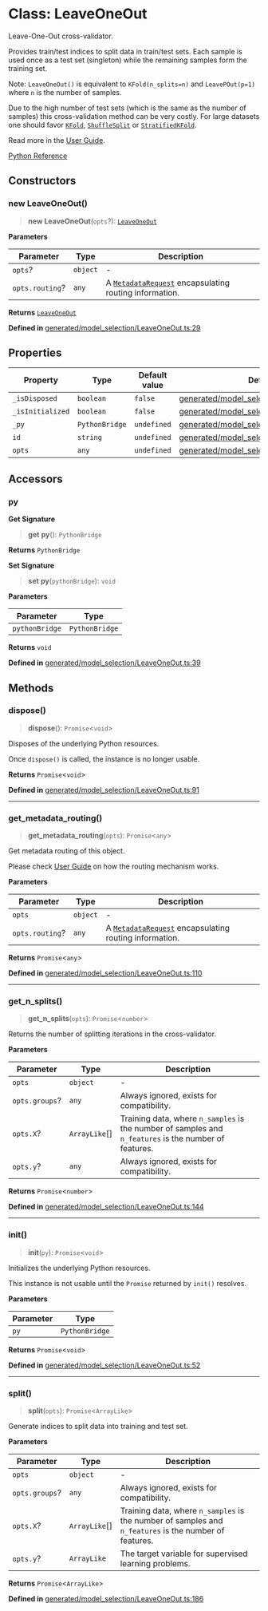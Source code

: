 # Class: LeaveOneOut

Leave-One-Out cross-validator.

Provides train/test indices to split data in train/test sets. Each sample is used once as a test set (singleton) while the remaining samples form the training set.

Note: `LeaveOneOut()` is equivalent to `KFold(n_splits=n)` and `LeavePOut(p=1)` where `n` is the number of samples.

Due to the high number of test sets (which is the same as the number of samples) this cross-validation method can be very costly. For large datasets one should favor [`KFold`](https://scikit-learn.org/stable/modules/generated/sklearn.model_selection.KFold.html#sklearn.model_selection.KFold "sklearn.model_selection.KFold"), [`ShuffleSplit`](https://scikit-learn.org/stable/modules/generated/sklearn.model_selection.ShuffleSplit.html#sklearn.model_selection.ShuffleSplit "sklearn.model_selection.ShuffleSplit") or [`StratifiedKFold`](https://scikit-learn.org/stable/modules/generated/sklearn.model_selection.StratifiedKFold.html#sklearn.model_selection.StratifiedKFold "sklearn.model_selection.StratifiedKFold").

Read more in the [User Guide](https://scikit-learn.org/stable/modules/generated/../cross_validation.html#leave-one-out).

[Python Reference](https://scikit-learn.org/stable/modules/generated/sklearn.model_selection.LeaveOneOut.html)

## Constructors

### new LeaveOneOut()

> **new LeaveOneOut**(`opts`?): [`LeaveOneOut`](LeaveOneOut.md)

**Parameters**

| Parameter | Type | Description |
| ------ | ------ | ------ |
| `opts`? | `object` | - |
| `opts.routing`? | `any` | A [`MetadataRequest`](https://scikit-learn.org/stable/modules/generated/sklearn.utils.metadata_routing.MetadataRequest.html#sklearn.utils.metadata_routing.MetadataRequest "sklearn.utils.metadata_routing.MetadataRequest") encapsulating routing information. |

**Returns** [`LeaveOneOut`](LeaveOneOut.md)

**Defined in** [generated/model\_selection/LeaveOneOut.ts:29](https://github.com/transitive-bullshit/scikit-learn-ts/blob/bab9a6d8b9738b16b8b9ba0b3f7cea1495d968d8/packages/sklearn/src/generated/model_selection/LeaveOneOut.ts#L29)

## Properties

| Property | Type | Default value | Defined in |
| ------ | ------ | ------ | ------ |
| `_isDisposed` | `boolean` | `false` | [generated/model\_selection/LeaveOneOut.ts:27](https://github.com/transitive-bullshit/scikit-learn-ts/blob/bab9a6d8b9738b16b8b9ba0b3f7cea1495d968d8/packages/sklearn/src/generated/model_selection/LeaveOneOut.ts#L27) |
| `_isInitialized` | `boolean` | `false` | [generated/model\_selection/LeaveOneOut.ts:26](https://github.com/transitive-bullshit/scikit-learn-ts/blob/bab9a6d8b9738b16b8b9ba0b3f7cea1495d968d8/packages/sklearn/src/generated/model_selection/LeaveOneOut.ts#L26) |
| `_py` | `PythonBridge` | `undefined` | [generated/model\_selection/LeaveOneOut.ts:25](https://github.com/transitive-bullshit/scikit-learn-ts/blob/bab9a6d8b9738b16b8b9ba0b3f7cea1495d968d8/packages/sklearn/src/generated/model_selection/LeaveOneOut.ts#L25) |
| `id` | `string` | `undefined` | [generated/model\_selection/LeaveOneOut.ts:22](https://github.com/transitive-bullshit/scikit-learn-ts/blob/bab9a6d8b9738b16b8b9ba0b3f7cea1495d968d8/packages/sklearn/src/generated/model_selection/LeaveOneOut.ts#L22) |
| `opts` | `any` | `undefined` | [generated/model\_selection/LeaveOneOut.ts:23](https://github.com/transitive-bullshit/scikit-learn-ts/blob/bab9a6d8b9738b16b8b9ba0b3f7cea1495d968d8/packages/sklearn/src/generated/model_selection/LeaveOneOut.ts#L23) |

## Accessors

### py

**Get Signature**

> **get** **py**(): `PythonBridge`

**Returns** `PythonBridge`

**Set Signature**

> **set** **py**(`pythonBridge`): `void`

**Parameters**

| Parameter | Type |
| ------ | ------ |
| `pythonBridge` | `PythonBridge` |

**Returns** `void`

**Defined in** [generated/model\_selection/LeaveOneOut.ts:39](https://github.com/transitive-bullshit/scikit-learn-ts/blob/bab9a6d8b9738b16b8b9ba0b3f7cea1495d968d8/packages/sklearn/src/generated/model_selection/LeaveOneOut.ts#L39)

## Methods

### dispose()

> **dispose**(): `Promise`\<`void`\>

Disposes of the underlying Python resources.

Once `dispose()` is called, the instance is no longer usable.

**Returns** `Promise`\<`void`\>

**Defined in** [generated/model\_selection/LeaveOneOut.ts:91](https://github.com/transitive-bullshit/scikit-learn-ts/blob/bab9a6d8b9738b16b8b9ba0b3f7cea1495d968d8/packages/sklearn/src/generated/model_selection/LeaveOneOut.ts#L91)

***

### get\_metadata\_routing()

> **get\_metadata\_routing**(`opts`): `Promise`\<`any`\>

Get metadata routing of this object.

Please check [User Guide](https://scikit-learn.org/stable/modules/generated/../../metadata_routing.html#metadata-routing) on how the routing mechanism works.

**Parameters**

| Parameter | Type | Description |
| ------ | ------ | ------ |
| `opts` | `object` | - |
| `opts.routing`? | `any` | A [`MetadataRequest`](https://scikit-learn.org/stable/modules/generated/sklearn.utils.metadata_routing.MetadataRequest.html#sklearn.utils.metadata_routing.MetadataRequest "sklearn.utils.metadata_routing.MetadataRequest") encapsulating routing information. |

**Returns** `Promise`\<`any`\>

**Defined in** [generated/model\_selection/LeaveOneOut.ts:110](https://github.com/transitive-bullshit/scikit-learn-ts/blob/bab9a6d8b9738b16b8b9ba0b3f7cea1495d968d8/packages/sklearn/src/generated/model_selection/LeaveOneOut.ts#L110)

***

### get\_n\_splits()

> **get\_n\_splits**(`opts`): `Promise`\<`number`\>

Returns the number of splitting iterations in the cross-validator.

**Parameters**

| Parameter | Type | Description |
| ------ | ------ | ------ |
| `opts` | `object` | - |
| `opts.groups`? | `any` | Always ignored, exists for compatibility. |
| `opts.X`? | `ArrayLike`[] | Training data, where `n_samples` is the number of samples and `n_features` is the number of features. |
| `opts.y`? | `any` | Always ignored, exists for compatibility. |

**Returns** `Promise`\<`number`\>

**Defined in** [generated/model\_selection/LeaveOneOut.ts:144](https://github.com/transitive-bullshit/scikit-learn-ts/blob/bab9a6d8b9738b16b8b9ba0b3f7cea1495d968d8/packages/sklearn/src/generated/model_selection/LeaveOneOut.ts#L144)

***

### init()

> **init**(`py`): `Promise`\<`void`\>

Initializes the underlying Python resources.

This instance is not usable until the `Promise` returned by `init()` resolves.

**Parameters**

| Parameter | Type |
| ------ | ------ |
| `py` | `PythonBridge` |

**Returns** `Promise`\<`void`\>

**Defined in** [generated/model\_selection/LeaveOneOut.ts:52](https://github.com/transitive-bullshit/scikit-learn-ts/blob/bab9a6d8b9738b16b8b9ba0b3f7cea1495d968d8/packages/sklearn/src/generated/model_selection/LeaveOneOut.ts#L52)

***

### split()

> **split**(`opts`): `Promise`\<`ArrayLike`\>

Generate indices to split data into training and test set.

**Parameters**

| Parameter | Type | Description |
| ------ | ------ | ------ |
| `opts` | `object` | - |
| `opts.groups`? | `any` | Always ignored, exists for compatibility. |
| `opts.X`? | `ArrayLike`[] | Training data, where `n_samples` is the number of samples and `n_features` is the number of features. |
| `opts.y`? | `ArrayLike` | The target variable for supervised learning problems. |

**Returns** `Promise`\<`ArrayLike`\>

**Defined in** [generated/model\_selection/LeaveOneOut.ts:186](https://github.com/transitive-bullshit/scikit-learn-ts/blob/bab9a6d8b9738b16b8b9ba0b3f7cea1495d968d8/packages/sklearn/src/generated/model_selection/LeaveOneOut.ts#L186)
